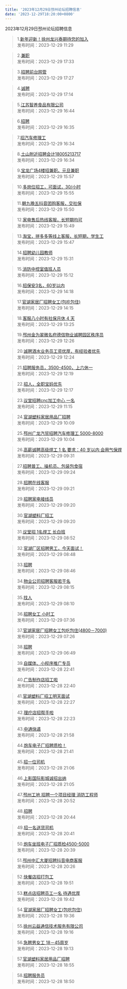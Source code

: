 ```yaml
---
title: '2023年12月29日邳州论坛招聘信息'
date: '2023-12-29T18:20:00+0800'
---
```

2023年12月29日邳州论坛招聘信息
<!--more-->
>1.[新年迎新！徐州龙兴泰期待您的加入](https://www.pzzc.net/forum.php?mod=viewthread&tid=10379922)<br>
>发布时间：2023-12-29 11:29

>2.[兼职](https://www.pzzc.net/forum.php?mod=viewthread&tid=10379996)<br>
>发布时间：2023-12-29 17:33

>3.[招聘前台网管](https://www.pzzc.net/forum.php?mod=viewthread&tid=10379994)<br>
>发布时间：2023-12-29 17:27

>4.[诚聘](https://www.pzzc.net/forum.php?mod=viewthread&tid=10379992)<br>
>发布时间：2023-12-29 17:14

>5.[江苏智养食品有限公司](https://www.pzzc.net/forum.php?mod=viewthread&tid=10379989)<br>
>发布时间：2023-12-29 16:44

>6.[招聘](https://www.pzzc.net/forum.php?mod=viewthread&tid=10379986)<br>
>发布时间：2023-12-29 16:35

>7.[招汽车修理工](https://www.pzzc.net/forum.php?mod=viewthread&tid=10379985)<br>
>发布时间：2023-12-29 16:34

>8.[土山附近招聘会计18005213717](https://www.pzzc.net/forum.php?mod=viewthread&tid=10379984)<br>
>发布时间：2023-12-29 16:34

>9.[宝龙广场4楼招兼职。元旦兼职](https://www.pzzc.net/forum.php?mod=viewthread&tid=10379978)<br>
>发布时间：2023-12-29 15:57

>10.[多岗位招工，可面试，30/小时](https://www.pzzc.net/forum.php?mod=viewthread&tid=10379975)<br>
>发布时间：2023-12-29 15:55

>11.[朝九晚五抖音团购客服，交社保](https://www.pzzc.net/forum.php?mod=viewthread&tid=10379974)<br>
>发布时间：2023-12-29 15:50

>12.[家电售后热线客服，长短期均可](https://www.pzzc.net/forum.php?mod=viewthread&tid=10379973)<br>
>发布时间：2023-12-29 15:49

>13.[淘宝，拼多多等线上客服，长短期，学生工](https://www.pzzc.net/forum.php?mod=viewthread&tid=10379972)<br>
>发布时间：2023-12-29 15:47

>14.[招聘幼儿园教师](https://www.pzzc.net/forum.php?mod=viewthread&tid=10379966)<br>
>发布时间：2023-12-29 15:31

>15.[消防中控室值班人员](https://www.pzzc.net/forum.php?mod=viewthread&tid=10379962)<br>
>发布时间：2023-12-29 15:12

>16.[招保安3名，60岁以内](https://www.pzzc.net/forum.php?mod=viewthread&tid=10379954)<br>
>发布时间：2023-12-29 14:18

>17.[官湖家居厂招聘女工(包吃包住)](https://www.pzzc.net/forum.php?mod=viewthread&tid=10379952)<br>
>发布时间：2023-12-29 14:15

>18.[客服八小时有社保月休 4 天](https://www.pzzc.net/forum.php?mod=viewthread&tid=10379945)<br>
>发布时间：2023-12-29 13:25

>19.[邳州金为翠微名府德信物业诚聘园区秩序员](https://www.pzzc.net/forum.php?mod=viewthread&tid=10379934)<br>
>发布时间：2023-12-29 12:26

>20.[诚聘酒水业务员工资优厚，有经验者优先](https://www.pzzc.net/forum.php?mod=viewthread&tid=10379933)<br>
>发布时间：2023-12-29 12:24

>21.[招聘服务员，3500-4500，上六休一](https://www.pzzc.net/forum.php?mod=viewthread&tid=10379931)<br>
>发布时间：2023-12-29 12:19

>22.[招人，全职宝妈优先](https://www.pzzc.net/forum.php?mod=viewthread&tid=10379930)<br>
>发布时间：2023-12-29 12:17

>23.[议堂招聘cnc加工中心 一名](https://www.pzzc.net/forum.php?mod=viewthread&tid=10379915)<br>
>发布时间：2023-12-29 11:15

>24.[官湖塑料家居用品厂招聘](https://www.pzzc.net/forum.php?mod=viewthread&tid=10379904)<br>
>发布时间：2023-12-29 10:09

>25.[邳州广龙汽贸招聘汽车修理工 5000-8000](https://www.pzzc.net/forum.php?mod=viewthread&tid=10379900)<br>
>发布时间：2023-12-29 10:04

>26.[高薪诚聘高级焊工 1 名
要求：40 岁以内 会用气保焊](https://www.pzzc.net/forum.php?mod=viewthread&tid=10379887)<br>
>发布时间：2023-12-29 09:31

>27.[招聘普工、操机员、包装包食宿](https://www.pzzc.net/forum.php?mod=viewthread&tid=10379880)<br>
>发布时间：2023-12-29 09:24

>28.[招聘在线客服](https://www.pzzc.net/forum.php?mod=viewthread&tid=10379878)<br>
>发布时间：2023-12-29 09:21

>29.[招聘家电接线员](https://www.pzzc.net/forum.php?mod=viewthread&tid=10379877)<br>
>发布时间：2023-12-29 09:20

>30.[官湖塑料厂招工](https://www.pzzc.net/forum.php?mod=viewthread&tid=10379876)<br>
>发布时间：2023-12-29 09:20

>31.[议堂招 1名焊工 长白班](https://www.pzzc.net/forum.php?mod=viewthread&tid=10379874)<br>
>发布时间：2023-12-29 08:52

>32.[官湖厂区招聘男工，今天面试！](https://www.pzzc.net/forum.php?mod=viewthread&tid=10379871)<br>
>发布时间：2023-12-29 08:48

>33.[招聘](https://www.pzzc.net/forum.php?mod=viewthread&tid=10379870)<br>
>发布时间：2023-12-29 08:46

>34.[物业公司招聘客服若干名](https://www.pzzc.net/forum.php?mod=viewthread&tid=10379860)<br>
>发布时间：2023-12-29 08:15

>35.[找人](https://www.pzzc.net/forum.php?mod=viewthread&tid=10379859)<br>
>发布时间：2023-12-29 08:10

>36.[招聘女工 小时工](https://www.pzzc.net/forum.php?mod=viewthread&tid=10379847)<br>
>发布时间：2023-12-29 07:36

>37.[官湖家居厂招聘女工包吃包住(4800－7000)](https://www.pzzc.net/forum.php?mod=viewthread&tid=10379846)<br>
>发布时间：2023-12-29 07:26

>38.[招聘](https://www.pzzc.net/forum.php?mod=viewthread&tid=10379844)<br>
>发布时间：2023-12-29 06:49

>39.[自媒体、小程序推广专员](https://www.pzzc.net/forum.php?mod=viewthread&tid=10379829)<br>
>发布时间：2023-12-28 22:41

>40.[广告制作店招工啦](https://www.pzzc.net/forum.php?mod=viewthread&tid=10379827)<br>
>发布时间：2023-12-28 22:40

>41.[官湖塑料厂招工明天面试](https://www.pzzc.net/forum.php?mod=viewthread&tid=10379826)<br>
>发布时间：2023-12-28 22:27

>42.[理疗店招帮手啦](https://www.pzzc.net/forum.php?mod=viewthread&tid=10379825)<br>
>发布时间：2023-12-28 22:23

>43.[中通快递](https://www.pzzc.net/forum.php?mod=viewthread&tid=10379820)<br>
>发布时间：2023-12-28 21:58

>44.[炮车电子厂招聘质检！](https://www.pzzc.net/forum.php?mod=viewthread&tid=10379818)<br>
>发布时间：2023-12-28 21:41

>45.[招一位司机](https://www.pzzc.net/forum.php?mod=viewthread&tid=10379813)<br>
>发布时间：2023-12-28 21:06

>46.[上影国际影城诚招出纳](https://www.pzzc.net/forum.php?mod=viewthread&tid=10379812)<br>
>发布时间：2023-12-28 21:05

>47.[邳州工地
招聘一个项目经理 
  消防工程师](https://www.pzzc.net/forum.php?mod=viewthread&tid=10379811)<br>
>发布时间：2023-12-28 20:52

>48.[招聘](https://www.pzzc.net/forum.php?mod=viewthread&tid=10379808)<br>
>发布时间：2023-12-28 20:44

>49.[招一名送货司机](https://www.pzzc.net/forum.php?mod=viewthread&tid=10379807)<br>
>发布时间：2023-12-28 20:41

>50.[炮车坐班电子厂招质检4500-5000](https://www.pzzc.net/forum.php?mod=viewthread&tid=10379806)<br>
>发布时间：2023-12-28 20:39

>51.[邳州中汇大厦招聘抖音电商客服](https://www.pzzc.net/forum.php?mod=viewthread&tid=10379804)<br>
>发布时间：2023-12-28 20:26

>52.[快餐店招打包工](https://www.pzzc.net/forum.php?mod=viewthread&tid=10379800)<br>
>发布时间：2023-12-28 19:51

>53.[糕点店招聘员工一名 待遇优厚](https://www.pzzc.net/forum.php?mod=viewthread&tid=10379799)<br>
>发布时间：2023-12-28 19:42

>54.[官湖家居厂招聘女工(包吃包住)](https://www.pzzc.net/forum.php?mod=viewthread&tid=10379798)<br>
>发布时间：2023-12-28 19:36

>55.[徐州云益通信技术服务有限公司](https://www.pzzc.net/forum.php?mod=viewthread&tid=10379797)<br>
>发布时间：2023-12-28 19:16

>56.[急聘男女工
18－45周岁](https://www.pzzc.net/forum.php?mod=viewthread&tid=10379796)<br>
>发布时间：2023-12-28 19:13

>57.[官湖塑料家居用品厂招聘](https://www.pzzc.net/forum.php?mod=viewthread&tid=10379793)<br>
>发布时间：2023-12-28 18:55

>58.[招聘服务员](https://www.pzzc.net/forum.php?mod=viewthread&tid=10379792)<br>
>发布时间：2023-12-28 18:50


